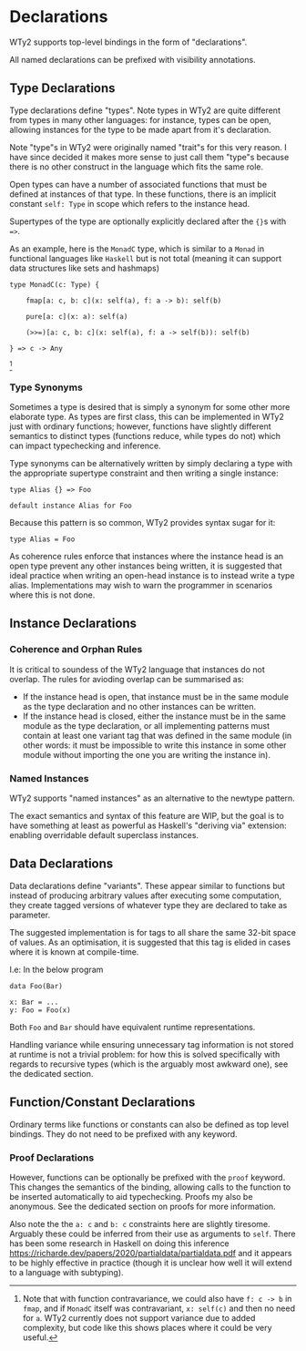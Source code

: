 # Declarations

WTy2 supports top-level bindings in the form of "declarations".

All named declarations can be prefixed with visibility annotations.

## Type Declarations

Type declarations define "types". Note types in WTy2 are quite different from types in many other languages: for instance, types can be open, allowing instances for the type to be made apart from it's declaration.

Note "type"s in WTy2 were originally named "trait"s for this very reason. I have since decided it makes more sense to just call them "type"s because there is no other construct in the language which fits the same role.

Open types can have a number of associated functions that must be defined at instances of that type. In these functions, there is an implicit constant `self: Type` in scope which refers to the instance head.

Supertypes of the type are optionally explicitly declared after the `{}`s with `=>`.

As an example, here is the `MonadC` type, which is similar to a `Monad` in functional languages like `Haskell` but is not total (meaning it can support data structures like sets and hashmaps)

```WTy2
type MonadC(c: Type) {

    fmap[a: c, b: c](x: self(a), f: a -> b): self(b)

    pure[a: c](x: a): self(a)

    (>>=)[a: c, b: c](x: self(a), f: a -> self(b)): self(b)

} => c -> Any
```

[^note]

### Type Synonyms

Sometimes a type is desired that is simply a synonym for some other more elaborate type. As types are first class, this can be implemented in WTy2 just with ordinary functions; however, functions have slightly different semantics to distinct types (functions reduce, while types do not) which can impact typechecking and inference.

Type synonyms can be alternatively written by simply declaring a type with the appropriate supertype constraint and then writing a single instance:

```WTy2
type Alias {} => Foo

default instance Alias for Foo
```

Because this pattern is so common, WTy2 provides syntax sugar for it:

```
type Alias = Foo
```

As coherence rules enforce that instances where the instance head is an open type prevent any other instances being written, it is suggested that ideal practice when writing an open-head instance is to instead write a type alias. Implementations may wish to warn the programmer in scenarios where this is not done.

## Instance Declarations

### Coherence and Orphan Rules

It is critical to soundess of the WTy2 language that instances do not overlap. The rules for avioding overlap can be summarised as:

- If the instance head is open, that instance must be in the same module as the type declaration and no other instances can be written.
- If the instance head is closed, either the instance must be in the same module as the type declaration, or all implementing patterns must contain at least one variant tag that was defined in the same module (in other words: it must be impossible to write this instance in some other module without importing the one you are writing the instance in).

### Named Instances

WTy2 supports "named instances" as an alternative to the newtype pattern.

The exact semantics and syntax of this feature are WIP, but the goal is to have something at least as powerful as Haskell's "deriving via" extension: enabling overridable default superclass instances.

## Data Declarations

Data declarations define "variants". These appear similar to functions but instead of producing arbitrary values after executing some computation, they create tagged versions of whatever type they are declared to take as parameter.

The suggested implementation is for tags to all share the same 32-bit space of values. As an optimisation, it is suggested that this tag is elided in cases where it is known at compile-time.

I.e: In the below program

```WTy2
data Foo(Bar)

x: Bar = ...
y: Foo = Foo(x)
```

Both `Foo` and `Bar` should have equivalent runtime representations.

Handling variance while ensuring unnecessary tag information is not stored at runtime is not a trivial problem: for how this is solved specifically with regards to recursive types (which is the arguably most awkward one), see the dedicated section.

## Function/Constant Declarations

Ordinary terms like functions or constants can also be defined as top level bindings. They do not need to be prefixed with any keyword.

### Proof Declarations

However, functions can be optionally be prefixed with the `proof` keyword. This changes the semantics of the binding, allowing calls to the function to be inserted automatically to aid typechecking. Proofs my also be anonymous. See the dedicated section on proofs for more information.

[^note]: Note that with function contravariance, we could also have `f: c -> b` in `fmap`, and if `MonadC` itself was contravariant, `x: self(c)` and then no need for `a`. WTy2 currently does not support variance due to added complexity, but code like this shows places where it could be very useful.

Also note the the `a: c` and `b: c` constraints here are slightly tiresome. Arguably these could be inferred from their use as arguments to `self`. There has been some research in Haskell on doing this inference https://richarde.dev/papers/2020/partialdata/partialdata.pdf and it appears to be highly effective in practice (though it is unclear how well it will extend to a language with subtyping).
